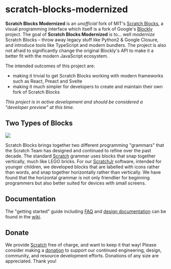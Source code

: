 # scratch-blocks-modernized

**Scratch Blocks Modernized** is an _unofficial_ fork of MIT's [Scratch Blocks](https://github.com/LLK/scratch-blocks), a visual programming interface which itself is a fork of Google's [Blockly](https://github.com/google/blockly) project. The goal of **Scratch Blocks Modernized** is to... well _modernize_ Scratch Blocks – throw away legacy stuff like Python2 & Google Closure, and introduce tools like TypeScript and modern bundlers. The project is also not afraid to significantly change the original Blockly's API to make it a better fit with the modern JavaScript ecosystem.

The intended outcomes of this project are:
 * making it trivial to get Scratch Blocks working with modern frameworks such as React, Preact and Svelte
 * making it much simpler for developers to create and maintain their own fork of Scratch Blocks



*This project is in active development and should be considered a "developer preview" at this time.*

## Two Types of Blocks
![](https://cloud.githubusercontent.com/assets/747641/15255731/dad4d028-190b-11e6-9c16-8df7445adc96.png)

Scratch Blocks brings together two different programming "grammars" that the Scratch Team has designed and continued to refine over the past decade. The standard [Scratch](https://scratch.mit.edu) grammar uses blocks that snap together vertically, much like LEGO bricks. For our [ScratchJr](https://scratchjr.org) software, intended for younger children, we developed blocks that are labelled with icons rather than words, and snap together horizontally rather than vertically. We have found that the horizontal grammar is not only friendlier for beginning programmers but also better suited for devices with small screens.

## Documentation
The "getting started" guide including [FAQ](https://scratch.mit.edu/developers#faq) and [design documentation](https://github.com/LLK/scratch-blocks/wiki/Design) can be found in the [wiki](https://github.com/LLK/scratch-blocks/wiki).

## Donate
We provide [Scratch](https://scratch.mit.edu) free of charge, and want to keep it that way! Please consider making a [donation](https://secure.donationpay.org/scratchfoundation/) to support our continued engineering, design, community, and resource development efforts. Donations of any size are appreciated. Thank you!
